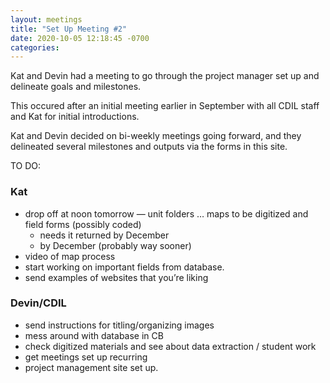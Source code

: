 ```yaml
---
layout: meetings
title: "Set Up Meeting #2"
date: 2020-10-05 12:18:45 -0700
categories: 
---
```

Kat and Devin had a meeting to go through the project manager set up and delineate goals and milestones. 

This occured after an initial meeting earlier in September with all CDIL staff and Kat for initial introductions. 

Kat and Devin decided on bi-weekly meetings going forward, and they delineated several milestones and outputs via the forms in this site. 

TO DO: 

### Kat 

- drop off at noon tomorrow — unit folders … maps to be digitized and field forms (possibly coded)
  - needs it returned by December
  - by December (probably way sooner)
- video of map process
- start working on important fields from database. 
- send examples of websites that you’re liking 

### Devin/CDIL

- send instructions for titling/organizing images
- mess around with database in CB
- check digitized materials and see about data extraction / student work
- get meetings set up recurring
- project management site set up. 